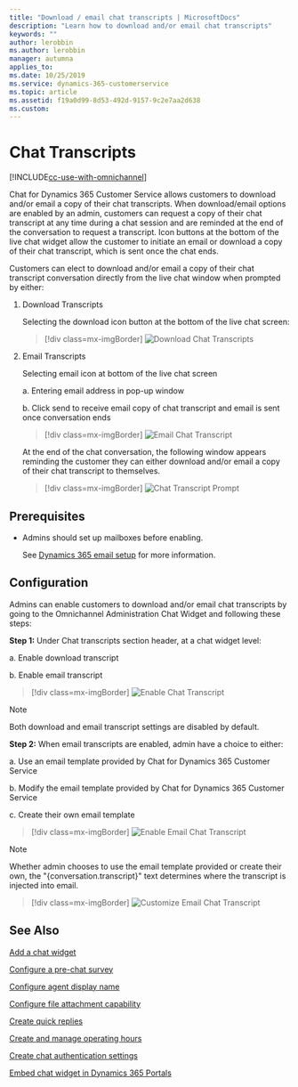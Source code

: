 ```yaml
---
title: "Download / email chat transcripts | MicrosoftDocs"
description: "Learn how to download and/or email chat transcripts"
keywords: ""
author: lerobbin
ms.author: lerobbin
manager: autumna
applies_to: 
ms.date: 10/25/2019
ms.service: dynamics-365-customerservice
ms.topic: article
ms.assetid: f19a0d99-8d53-492d-9157-9c2e7aa2d638
ms.custom: 
---
```


# Chat Transcripts 

[!INCLUDE[cc-use-with-omnichannel](../../includes/cc-use-with-omnichannel.md)]

Chat for Dynamics 365 Customer Service allows customers to download and/or email a copy of their chat transcripts.  When download/email options are enabled by an admin, customers can request a copy of their chat transcript at any time during a chat session and are reminded at the end of the conversation to request a transcript. Icon buttons at the bottom of the live chat widget allow the customer to initiate an email or download a copy of their chat transcript, which is sent once the chat ends. 

Customers can elect to download and/or email a copy of their chat transcript conversation directly from the live chat window when prompted by either: 

1. Download Transcripts  

    Selecting the download icon button at the bottom of the live chat screen:  

    > [!div class=mx-imgBorder]
    > ![Download Chat Transcripts](../media/oc-chat-transcript-download.png "Download Chat Transcripts")

2. Email Transcripts 

    Selecting email icon at bottom of the live chat screen

    a. Entering email address in pop-up window
    
    b. Click send to receive email copy of chat transcript and email is sent once conversation ends

    > [!div class=mx-imgBorder]
    > ![Email Chat Transcript](../media/oc-chat-transcript-email.png "Email Chat Transcript")

    At the end of the chat conversation, the following window  appears reminding the customer they can either download and/or email a copy of their chat transcript to themselves.

    > [!div class=mx-imgBorder]
    > ![Chat Transcript Prompt](../media/oc-chat-transcript-prompt-screen.png "Chat Transcript Prompt")

## Prerequisites

- Admins should set up mailboxes before enabling. 

    See [Dynamics 365 email setup](https://support.microsoft.com/en-us/help/4020807/dynamics-365-e-mail-setup-configuration-and-dynamics-365-for-mobile-ho) for more information.

## Configuration

Admins can enable customers to download and/or email chat transcripts by going to the Omnichannel Administration Chat Widget and following these steps:

**Step 1:** Under Chat transcripts section header, at a chat widget level:

a. Enable download transcript 

b. Enable email transcript

> [!div class=mx-imgBorder]
> ![Enable Chat Transcript](../media/oc-chat-transcript-enable.png "Enable Chat Transcript Transcript")

> [!NOTE]  
> Both download and email transcript settings are disabled by default.

**Step 2:** When email transcripts are enabled, admin have a choice to either:

a. Use an email template provided by Chat for Dynamics 365 Customer Service
    
b. Modify the email template provided by Chat for Dynamics 365 Customer Service
    
c. Create their own email template


> [!div class=mx-imgBorder]
> ![Enable Email Chat Transcript](../media/oc-chat-transcript-enable-email.png "Enable Email Chat Transcript Transcript")

> [!NOTE] 
> Whether admin chooses to use the email template provided or create their own, the "{conversation.transcript}" text determines where the transcript is injected into email.

> [!div class=mx-imgBorder]
> ![Customize Email Chat Transcript](../media/oc-chat-transcript-customize-email-transcript.png "Customize Email Chat Transcript Transcript")

## See Also

[Add a chat widget](https://docs.microsoft.com/en-us/dynamics365/omnichannel/administrator/add-chat-widget)

[Configure a pre-chat survey](https://docs.microsoft.com/en-us/dynamics365/omnichannel/administrator/configure-pre-chat-survey)

[Configure agent display name](https://docs.microsoft.com/en-us/dynamics365/omnichannel/administrator/agent-display-name)

[Configure file attachment capability](https://docs.microsoft.com/en-us/dynamics365/omnichannel/administrator/configure-file-attachment)

[Create quick replies](https://docs.microsoft.com/en-us/dynamics365/omnichannel/administrator/create-quick-replies)

[Create and manage operating hours](https://docs.microsoft.com/en-us/dynamics365/omnichannel/administrator/create-operating-hours)

[Create chat authentication settings](https://docs.microsoft.com/en-us/dynamics365/omnichannel/administrator/create-chat-auth-settings)

[Embed chat widget in Dynamics 365 Portals](https://docs.microsoft.com/en-us/dynamics365/omnichannel/administrator/embed-chat-widget-portal)









    

